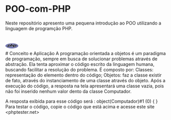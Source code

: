 # POO-com-PHP
Neste repositório apresento uma pequena introdução ao POO utilizando a linguagem de programção PHP.
<div style="display: inline_block"><br>
  <img align="center" alt="Ikky-Csharp" height="30" width="40" src="https://raw.githubusercontent.com/devicons/devicon/master/icons/php/php-original.svg">
</div>
# Conceito e Aplicação
A programação orientada a objetos é um paradigma de programação, sempre em busca de solucionar problemas através de abstração. Ela tenta aproximar o código escrito da linguagem humana, buscando facilitar a resolução do problema. É composto por: 
Classes: representação do elemento dentro do código;
Objetos: faz a classe existir de fato, através do instanciamento de uma classe através do objeto.
Após a execução do código, a resposta na tela apresentará uma classe vazia, pois não foi inserido nenhum valor dento da classe Computador.

A resposta exibida para esse código será : object(Computador)#1 (0) { }
Para testar o código, copie o código que está acima e acesse este site <phptester.net>
